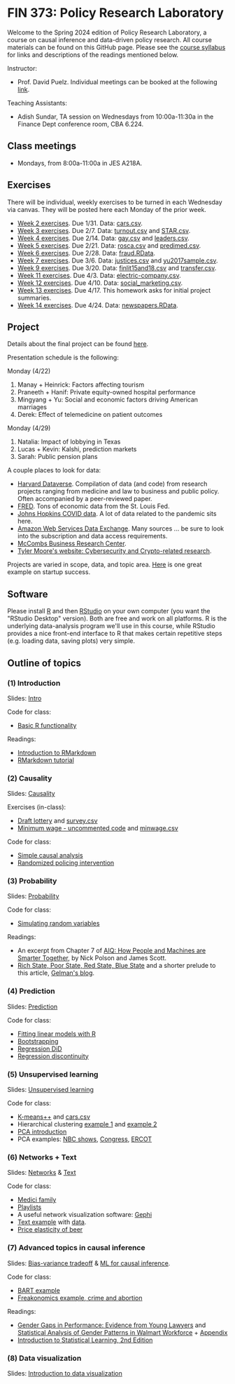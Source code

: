 # FIN 373: Policy Research Laboratory

Welcome to the Spring 2024 edition of Policy Research Laboratory, a course on causal inference and data-driven policy research.  All course materials can be found on this GitHub page.  Please see the [course syllabus](syllabus.pdf) for links and descriptions of the readings mentioned below.

Instructor:  
- Prof. David Puelz.  Individual meetings can be booked at the following [link](https://calendly.com/dpuelz).

Teaching Assistants:
- Adish Sundar, TA session on Wednesdays from 10:00a-11:30a in the Finance Dept conference room, CBA 6.224.

## Class meetings

- Mondays, from 8:00a-11:00a in JES A218A.

## Exercises

There will be individual, weekly exercises to be turned in each Wednesday via canvas.  They will be posted here each Monday of the prior week.  

- [Week 2 exercises](assignments/HW1.pdf). Due 1/31. Data: [cars.csv](data/cars.csv).
- [Week 3 exercises](assignments/HW2.pdf). Due 2/7. Data: [turnout.csv](data/turnout.csv) and [STAR.csv](data/STAR.csv).
- [Week 4 exercises](assignments/HW3.pdf). Due 2/14. Data: [gay.csv](data/gay.csv) and [leaders.csv](data/leaders.csv).
- [Week 5 exercises](assignments/HW4.pdf). Due 2/21. Data: [rosca.csv](data/rosca.csv) and [predimed.csv](data/predimed.csv).
- [Week 6 exercises](assignments/HW5.pdf). Due 2/28. Data: [fraud.RData](data/fraud.RData). 
- [Week 7 exercises](assignments/HW6.pdf). Due 3/6. Data: [justices.csv](data/justices.csv) and [yu2017sample.csv](data/yu2017sample.csv).
- [Week 9 exercises](assignments/HW7.pdf). Due 3/20. Data: [finlit15and18.csv](data/finlit15and18.csv) and [transfer.csv](data/transfer.csv).
- [Week 11 exercises](assignments/HW8.pdf). Due 4/3. Data: [electric-company.csv](data/electric-company.csv).
- [Week 12 exercises](assignments/HW9.pdf). Due 4/10. Data: [social_marketing.csv](data/social_marketing.csv).
- [Week 13 exercises](assignments/HW10.pdf). Due 4/17.  This homework asks for initial project summaries.
- [Week 14 exercises](assignments/HW11.pdf). Due 4/24. Data: [newspapers.RData](data/newspapers.RData). 


## Project

Details about the final project can be found [here](slides/PRL-project_midterm.pdf).

Presentation schedule is the following:

Monday (4/22)
1. Manay + Heinrick: Factors affecting tourism
2. Praneeth + Hanif: Private equity-owned hospital performance
3. Mingyang + Yu: Social and economic factors driving American marriages
4. Derek: Effect of telemedicine on patient outcomes

Monday (4/29)
1. Natalia: Impact of lobbying in Texas
2. Lucas + Kevin: Kalshi, prediction markets
3. Sarah: Public pension plans


A couple places to look for data:
- [Harvard Dataverse](https://dataverse.harvard.edu).  Compilation of data (and code) from research projects ranging from medicine and law to business and public policy.  Often accompanied by a peer-reviewed paper.
- [FRED](https://fred.stlouisfed.org).  Tons of economic data from the St. Louis Fed.
- [Johns Hopkins COVID data](https://github.com/CSSEGISandData/COVID-19).  A lot of data related to the pandemic sits here.
- [Amazon Web Services Data Exchange](https://aws.amazon.com/marketplace/search/results?category=d5a43d97-558f-4be7-8543-cce265fe6d9d&FULFILLMENT_OPTION_TYPE=DATA_EXCHANGE&filters=FULFILLMENT_OPTION_TYPE).  Many sources ... be sure to look into the subscription and data access requirements.
- [McCombs Business Research Center](https://guides.lib.utexas.edu/BRC).
- [Tyler Moore's website: Cybersecurity and Crypto-related research](https://tylermoore.ens.utulsa.edu/pub.html).

Projects are varied in scope, data, and topic area. [Here](https://charlesmiele.com/PRL.html) is one great example on startup success.

## Software

Please install [R](http://www.r-project.org) and then [RStudio](http://www.rstudio.org) on your own computer (you want the "RStudio Desktop" version).  Both are free and work on all platforms.  R is the underlying data-analysis program we'll use in this course, while RStudio provides a nice front-end interface to R that makes certain repetitive steps (e.g. loading data, saving plots) very simple.

## Outline of topics  

### (1) Introduction

Slides: [Intro](slides/PRL-intro.pdf)

Code for class:
- [Basic R functionality](code/intro.R)

Readings:  
- [Introduction to RMarkdown](http://rmarkdown.rstudio.com)  
- [RMarkdown tutorial](https://rmarkdown.rstudio.com/lesson-1.html)  

### (2) Causality

Slides: [Causality](slides/PRL-causality.pdf)

Exercises (in-class):
- [Draft lottery](code/draftlottery.md) and [survey.csv](data/survey.csv)
- [Minimum wage - uncommented code](code/causality_minwage.R) and [minwage.csv](data/minwage.csv)

Code for class:
- [Simple causal analysis](code/causality1.R)
- [Randomized policing intervention](code/causality_police.R)

### (3) Probability

Slides: [Probability](slides/PRL-probability.pdf)

Code for class:
- [Simulating random variables](code/probability.R)

Readings:  
- An excerpt from Chapter 7 of [AIQ: How People and Machines are Smarter Together](readings/AIQ_excerpt_contraceptive_effectiveness.pdf), by Nick Polson and James Scott.  
- [Rich State, Poor State, Red State, Blue State](http://www.stat.columbia.edu/~gelman/research/published/rb_qjps.pdf) and a shorter prelude to this article, [Gelman's blog](https://statmodeling.stat.columbia.edu/2005/11/07/income_matters/).

### (4) Prediction

Slides: [Prediction](slides/PRL-prediction.pdf)

Code for class:
- [Fitting linear models with R](code/linearmodels.R)
- [Bootstrapping](code/bootstrap.R)
- [Regression DiD](code/DiD.R)
- [Regression discontinuity](code/RD.R)

### (5) Unsupervised learning

Slides: [Unsupervised learning](slides/PRL-unsupervised.pdf)

Code for class:
- [K-means++](code/cars.R) and [cars.csv](data/cars.csv)
- Hierarchical clustering [example 1](code/linkage_minmax.R) and [example 2](code/hclust_examples.R)
- [PCA introduction](code/pca_intro.R)
- PCA examples: [NBC shows](code/nbc.R), [Congress](code/congress109.R), [ERCOT](code/ercot_PCA.R)

### (6) Networks + Text 

Slides: [Networks](slides/PRL-networks.pdf) & [Text](slides/PRL-text.pdf)

Code for class:
- [Medici family](code/medici.R)
- [Playlists](code/playlists.R)
- A useful network visualization software: [Gephi](https://gephi.org)
- [Text example](code/tm_examples.R) with [data](https://github.com/dpuelz/Policy-Research-Laboratory/tree/main/data/ReutersC50/C50test/SimonCowell).
- [Price elasticity of beer](code/smallbeer.R)

### (7) Advanced topics in causal inference

Slides: [Bias-variance tradeoff](slides/PRL-biasvariancetradeoff.pdf) & [ML for causal inference](slides/PRL-selectionandRIC.pdf).

Code for class:
- [BART example](code/makeBARTsim.R)
- [Freakonomics example, crime and abortion](code/levitt.R)

Readings:
- [Gender Gaps in Performance: Evidence from Young Lawyers](readings/gendergap_lawyers.pdf) and [Statistical Analysis of Gender Patterns in Walmart Workforce](readings/walmart.pdf) + [Appendix](readings/walmart_appendix.pdf)
- [Introduction to Statistical Learning, 2nd Edition](https://web.stanford.edu/~hastie/ISLR2/ISLRv2_website.pdf)

### (8) Data visualization

Slides: [Introduction to data visualization](slides/PRL-datavizslides.pdf)